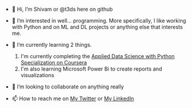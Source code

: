 - 👋 Hi, I’m Shivam or @t3ds here on github
- 👀 I’m interested in well... programming. More specifically, I like working with Python and on ML and DL projects or anything else that interests me.
- 🌱 I’m currently learning 2 things.
    
   1. I'm currently completing the [Applied Data Science with Python Specialization on Coursera](https://www.coursera.org/specializations/data-science-python)
   2. I'm also learning Microsoft Power Bi to create reports and visualizations
   
- 💞️ I’m looking to collaborate on anything really
- 📫 How to reach me on [My Twitter](https://twitter.com/shivam_code) or [My LinkedIn](https://linkedin.com/in/shivamkotak)

<!---
t3ds/t3ds is a ✨ special ✨ repository because its `README.md` (this file) appears on your GitHub profile.
You can click the Preview link to take a look at your changes.
--->
